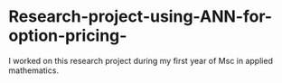 # Research-project-using-ANN-for-option-pricing-
I worked on this research project during my first year of Msc in applied mathematics. 
